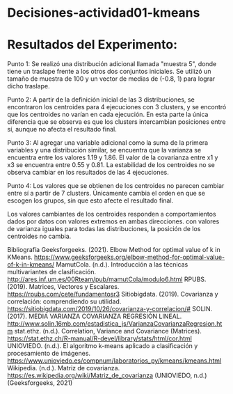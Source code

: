 # Decisiones-actividad01-kmeans

# Resultados del Experimento:

Punto 1:
Se realizó una distribución adicional llamada "muestra 5", donde tiene un traslape frente a los otros dos conjuntos iniciales. Se utilizó un tamaño de muestra de 100 y un vector de medias de (-0.8, 1) para lograr dicho traslape.

Punto 2:
A partir de la definición inicial de las 3 distribuciones, se encontraron los centroides para 4 ejecuciones con 3 clusters, y se encontró que los centroides no varían en cada ejecución. En esta parte la única diferencia que se observa es que los clusters intercambian posiciones entre sí, aunque no afecta el resultado final.

Punto 3:
Al agregar una variable adicional como la suma de la primera variables y una distribución similar, se encuentra que la varianza se encuentra entre los valores 1.19 y 1.86. El valor de la covarianza entre x1 y x3 se encuentra entre 0.55 y 0.81. La estabilidad de los centroides no se observa cambiar en los resultados de las 4 ejecuciones.

Punto 4:
Los valores que se obtienen de los centroides no parecen cambiar entre sí a partir de 7 clusters. Únicamente cambia el orden en que se escogen los grupos, sin que esto afecte el resultado final.

Los valores cambiantes de los centroides responden a comportamientos dados por datos con valores extremos en ambas direcciones. con valores de varianza iguales para todas las distribuciones, la posición de los centroides no cambia.

Bibliografía
Geeksforgeeks. (2021). Elbow Method for optimal value of k in KMeans. https://www.geeksforgeeks.org/elbow-method-for-optimal-value-of-k-in-kmeans/
MamutCola. (n.d.). Introducción a las técnicas multivariantes de clasificación. http://ares.inf.um.es/00Rteam/pub/mamutCola/modulo6.html
RPUBS. (2019). Matrices, Vectores y Escalares. https://rpubs.com/cete/fundamentosr3
Sitiobigdata. (2019). Covarianza y correlación: comprendiendo su utilidad. https://sitiobigdata.com/2019/10/26/covarianza-y-correlacion/#
SOLIN. (2017). MEDIA VARIANZA COVARIANZA REGRESIÓN LINEAL. http://www.solin.16mb.com/estadistica_js/VarianzaCovarianzaRegresion.htm
stat.ethz. (n.d.). Correlation, Variance and Covariance (Matrices). https://stat.ethz.ch/R-manual/R-devel/library/stats/html/cor.html
UNIOVIEDO. (n.d.). El algoritmo k-means aplicado a clasificación y procesamiento de imágenes. https://www.unioviedo.es/compnum/laboratorios_py/kmeans/kmeans.html
Wikipedia. (n.d.). Matriz de covarianza. https://es.wikipedia.org/wiki/Matriz_de_covarianza
(UNIOVIEDO, n.d.)(Geeksforgeeks, 2021)
